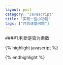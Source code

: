 ```yaml
---
layout: post
category: "Javascript"
title: "实现一些小功能"
tags: ["月影课堂问题"]
---
```


####1.判断是否为素数

{% highlight javascript %}
<script type="text/javascript">
function isPrime(number){
    var temp = Math.sqrt(number);
    if(number <= 1){ return false;}
    for(var i = 2; i <= temp;i++){
        if(number%i===0){
            result=false;
            break;
        }
    }
    return result;
}
console.log(isPrime(7));
</script>
{% endhighlight %}

